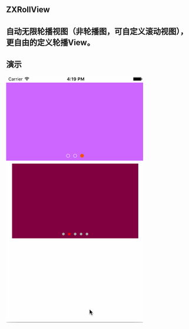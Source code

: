 ## ZXRollView

## 自动无限轮播视图（非轮播图，可自定义滚动视图），更自由的定义轮播View。

## 演示

![功能演示](https://github.com/ShayneChow/ZXRollView/blob/master/ScreenShot/ZXRollView.gif)

